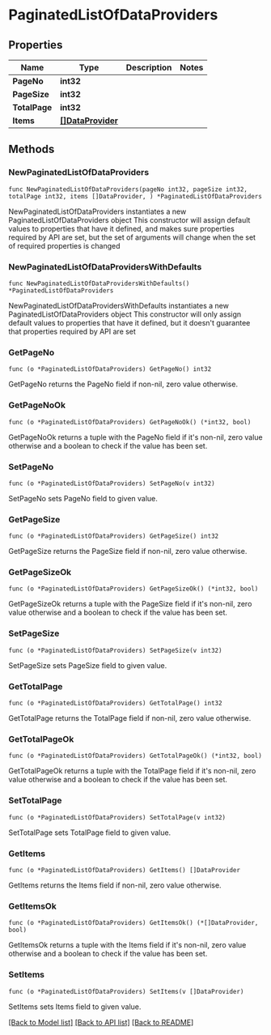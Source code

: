 # PaginatedListOfDataProviders

## Properties

Name | Type | Description | Notes
------------ | ------------- | ------------- | -------------
**PageNo** | **int32** |  | 
**PageSize** | **int32** |  | 
**TotalPage** | **int32** |  | 
**Items** | [**[]DataProvider**](DataProvider.md) |  | 

## Methods

### NewPaginatedListOfDataProviders

`func NewPaginatedListOfDataProviders(pageNo int32, pageSize int32, totalPage int32, items []DataProvider, ) *PaginatedListOfDataProviders`

NewPaginatedListOfDataProviders instantiates a new PaginatedListOfDataProviders object
This constructor will assign default values to properties that have it defined,
and makes sure properties required by API are set, but the set of arguments
will change when the set of required properties is changed

### NewPaginatedListOfDataProvidersWithDefaults

`func NewPaginatedListOfDataProvidersWithDefaults() *PaginatedListOfDataProviders`

NewPaginatedListOfDataProvidersWithDefaults instantiates a new PaginatedListOfDataProviders object
This constructor will only assign default values to properties that have it defined,
but it doesn't guarantee that properties required by API are set

### GetPageNo

`func (o *PaginatedListOfDataProviders) GetPageNo() int32`

GetPageNo returns the PageNo field if non-nil, zero value otherwise.

### GetPageNoOk

`func (o *PaginatedListOfDataProviders) GetPageNoOk() (*int32, bool)`

GetPageNoOk returns a tuple with the PageNo field if it's non-nil, zero value otherwise
and a boolean to check if the value has been set.

### SetPageNo

`func (o *PaginatedListOfDataProviders) SetPageNo(v int32)`

SetPageNo sets PageNo field to given value.


### GetPageSize

`func (o *PaginatedListOfDataProviders) GetPageSize() int32`

GetPageSize returns the PageSize field if non-nil, zero value otherwise.

### GetPageSizeOk

`func (o *PaginatedListOfDataProviders) GetPageSizeOk() (*int32, bool)`

GetPageSizeOk returns a tuple with the PageSize field if it's non-nil, zero value otherwise
and a boolean to check if the value has been set.

### SetPageSize

`func (o *PaginatedListOfDataProviders) SetPageSize(v int32)`

SetPageSize sets PageSize field to given value.


### GetTotalPage

`func (o *PaginatedListOfDataProviders) GetTotalPage() int32`

GetTotalPage returns the TotalPage field if non-nil, zero value otherwise.

### GetTotalPageOk

`func (o *PaginatedListOfDataProviders) GetTotalPageOk() (*int32, bool)`

GetTotalPageOk returns a tuple with the TotalPage field if it's non-nil, zero value otherwise
and a boolean to check if the value has been set.

### SetTotalPage

`func (o *PaginatedListOfDataProviders) SetTotalPage(v int32)`

SetTotalPage sets TotalPage field to given value.


### GetItems

`func (o *PaginatedListOfDataProviders) GetItems() []DataProvider`

GetItems returns the Items field if non-nil, zero value otherwise.

### GetItemsOk

`func (o *PaginatedListOfDataProviders) GetItemsOk() (*[]DataProvider, bool)`

GetItemsOk returns a tuple with the Items field if it's non-nil, zero value otherwise
and a boolean to check if the value has been set.

### SetItems

`func (o *PaginatedListOfDataProviders) SetItems(v []DataProvider)`

SetItems sets Items field to given value.



[[Back to Model list]](../README.md#documentation-for-models) [[Back to API list]](../README.md#documentation-for-api-endpoints) [[Back to README]](../README.md)


